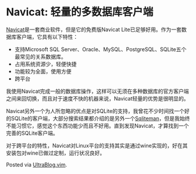 # Navicat: 轻量的多数据库客户端

<p><a href="http://www.navicat.com/en/">Navicat</a>是一套商业软件，但是它的免费版Navicat Lite已足够好用。作为一套数据库客户端，它具有以下特性：</p>

<ul>
<li>支持Microsoft SQL Server、Oracle、MySQL、PostgreSQL、SQLite五个最常见的关系数据库。</li>
<li>占用系统资源少，轻便快捷</li>
<li>功能较为全面，使用方便</li>
<li>跨平台</li>
</ul>

<p>我使用Navicat完成一般的数据库操作，这样可以无须在多种数据库的官方客户端之间来回切换，而且对于速度不快的机器来说，Navicat轻量的优势是很明显的。</p>

<p>Navicat另外一个为人所忽略的优点是对SQLite的支持，我曾花不少时间找一个好的SQLite的客户端，大部分搜索结果都介绍的是另外一个<a href="http://sqliteman.com/">Sqliteman</a>，但是我始终不能习惯它，感觉这个东西功能少而且不好用。直到发现Navicat，才算找到一个完善的SQLite客户端。</p>

<p>对于跨平台的特性，Navicat对Linux平台的支持其实是通过wine实现的，好在其安装包对wine已做过定制，运行状况良好。</p>

<p>Posted via <a href="http://0x3f.org/?p=1894">UltraBlog.vim</a>.</p>

